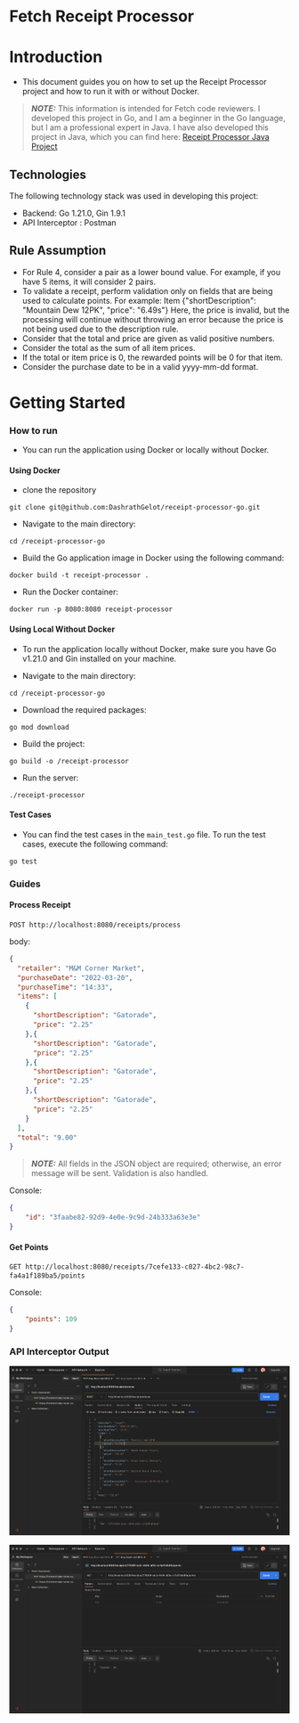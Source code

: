 # Fetch Receipt Processor

# Introduction

- This document guides you on how to set up the Receipt Processor project and how to run it with or without Docker.

> **_NOTE:_** This information is intended for Fetch code reviewers. I developed this project in Go, and I am a beginner in the Go language, but I am a professional expert in Java. I have also developed this project in Java, which you can find here: [Receipt Processor Java Project](https://github.com/DashrathGelot/receipt-processor) 

## Technologies

The following technology stack was used in developing this project:

* Backend: Go 1.21.0, Gin 1.9.1
* API Interceptor : Postman

## Rule Assumption
- For Rule 4, consider a pair as a lower bound value. For example, if you have 5 items, it will consider 2 pairs.
- To validate a receipt, perform validation only on fields that are being used to calculate points. For example:
  Item {"shortDescription": "Mountain Dew 12PK", "price": "6.49s"} Here, the price is invalid, but the processing will continue without throwing an error because the price is not being used due to the description rule.
- Consider that the total and price are given as valid positive numbers.
- Consider the total as the sum of all item prices.
- If the total or item price is 0, the rewarded points will be 0 for that item.
- Consider the purchase date to be in a valid yyyy-mm-dd format.

# Getting Started

### How to run
- You can run the application using Docker or locally without Docker.

#### Using Docker
* clone the repository
```
git clone git@github.com:DashrathGelot/receipt-processor-go.git
```

* Navigate to the main directory:
```
cd /receipt-processor-go
```

* Build the Go application image in Docker using the following command:
```
docker build -t receipt-processor .
```

* Run the Docker container:
```
docker run -p 8080:8080 receipt-processor
```

#### Using Local Without Docker
- To run the application locally without Docker, make sure you have Go v1.21.0 and Gin installed on your machine.

* Navigate to the main directory:
```
cd /receipt-processor-go
```

* Download the required packages:
```
go mod download
```

* Build the project:
```
go build -o /receipt-processor
```

* Run the server:
```
./receipt-processor
```

#### Test Cases
- You can find the test cases in the `main_test.go` file. To run the test cases, execute the following command:
```
go test
```

### Guides

#### Process Receipt
```curl
POST http://localhost:8080/receipts/process
```
body:
```json
{
  "retailer": "M&M Corner Market",
  "purchaseDate": "2022-03-20",
  "purchaseTime": "14:33",
  "items": [
    {
      "shortDescription": "Gatorade",
      "price": "2.25"
    },{
      "shortDescription": "Gatorade",
      "price": "2.25"
    },{
      "shortDescription": "Gatorade",
      "price": "2.25"
    },{
      "shortDescription": "Gatorade",
      "price": "2.25"
    }
  ],
  "total": "9.00"
}
```
> **_NOTE:_** All fields in the JSON object are required; otherwise, an error message will be sent. Validation is also handled.

Console:
```json
{
    "id": "3faabe82-92d9-4e0e-9c9d-24b333a63e3e"
}
```

#### Get Points
```curl
GET http://localhost:8080/receipts/7cefe133-c027-4bc2-98c7-fa4a1f189ba5/points
```
Console:
```json
{
    "points": 109
}
```

### API Interceptor Output

![Screenshot 2023-08-17 at 11.50.16 PM.png](Screenshot%202023-08-17%20at%2011.50.16%20PM.png)

![Screenshot 2023-08-17 at 11.50.42 PM.png](Screenshot%202023-08-17%20at%2011.50.42%20PM.png)